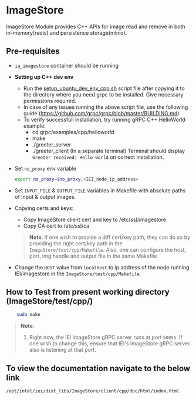 # ImageStore
ImageStore Module provides C++ APIs for image read and remove in both in-memory(redis) and persistence storage(minio).

## Pre-requisites

* `ia_imagestore` container should be running
* **Setting up C++ dev env**
    * Run the [setup_ubuntu_dev_env_cpp.sh](setup_ubuntu_dev_env_cpp.sh) script file after copying it to the directory where you
      need grpc to be installed. Give necessary permissions required.
    * In case of any issues running the above script file, use the following guide
        (https://github.com/grpc/grpc/blob/master/BUILDING.md)
    * To verify successfull installation, try running gRPC C++ HelloWorld example:
        * cd grpc/examples/cpp/helloworld
        * make
        * ./greeter_server
        * ./greeter_client (In a separate terminal)
          Terminal should display `Greeter received: Hello world` on correct installation.

* Set `no_proxy` env variable
    ```sh
    export no_proxy=$no_proxy,<IEI_node_ip_address>
    ```

* Set `INPUT_FILE` & `OUTPUT_FILE` variables in Makefile with absolute paths of input & output images.

* Copying certs and keys:
    * Copy ImageStore client cert and key to /etc/ssl/imagestore
    * Copy CA cert to /etc/ssl/ca

    > **Note**: If one wish to provide a diff cert/key path, they can do so by providing the right cert/key path in the
    > `ImageStore/test/cpp/Makefile`. Also, one can configure the host, port, img handle and output file in the same Makefile

* Change the `HOST` value from `localhost` to ip address of the node running IEI/imagestore in the `ImageStore/test/cpp/Makefile`.


## How to Test from present working directory (ImageStore/test/cpp/)

```sh
    sudo make
```

> **Note**:
> 1. Right now, the IEI ImageStore gRPC server runs at port `50055`. If one wish to change this, ensure that IEI's ImageStore gRPC server
>    also is listening at that port.

## To view the documentation navigate to the below link

```sh
/opt/intel/iei/dist_libs/ImageStore/client/cpp/doc/html/index.html
```
